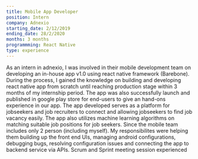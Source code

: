 ```yaml
---
title: Mobile App Developer
position: Intern
company: Adnexio
starting_date: 2/12/2019
ending_date: 28/2/2020
months: 3 months
programmming: React Native
type: experience
---
```


As an intern in adnexio, I was involved in their mobile development team on developing an in-house app v1.0 using react native framework (Barebone). During the process, I gained the knowledge on building and developing react native app from scratch until reaching production stage within 3 months of my internship period. The app was also successfully launch and published in google play store for end-users to give an hand-ons experience in our app. The app developed serves as a platform for jobseekers and job recruiters to connect and allowing jobseekers to find job vacancy easily. The app also utilizes machine learning algorithms on matching suitable job positions for job seekers.
Since the mobile team includes only 2 person (including myself). My responsibilites were helping them building up the front end UIs, managing android configurations, debugging bugs, resolving configuration issues and connecting the app to backend service via APIs. Scrum and Sprint meeting session experienced